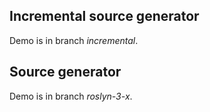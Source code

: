 ## Incremental source generator

Demo is in branch _incremental_.

## Source generator

Demo is in branch _roslyn-3-x_.
